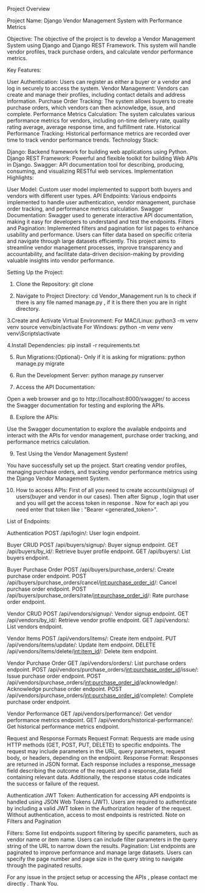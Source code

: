 Project Overview

Project Name: Django Vendor Management System with Performance Metrics

Objective:
The objective of the project is to develop a Vendor Management System using Django and Django REST Framework. This system will handle vendor profiles, track purchase orders, and calculate vendor performance metrics.

Key Features:

User Authentication: Users can register as either a buyer or a vendor and log in securely to access the system.
Vendor Management: Vendors can create and manage their profiles, including contact details and address information.
Purchase Order Tracking: The system allows buyers to create purchase orders, which vendors can then acknowledge, issue, and complete.
Performance Metrics Calculation: The system calculates various performance metrics for vendors, including on-time delivery rate, quality rating average, average response time, and fulfillment rate.
Historical Performance Tracking: Historical performance metrics are recorded over time to track vendor performance trends.
Technology Stack:

Django: Backend framework for building web applications using Python.
Django REST Framework: Powerful and flexible toolkit for building Web APIs in Django.
Swagger: API documentation tool for describing, producing, consuming, and visualizing RESTful web services.
Implementation Highlights:

User Model: Custom user model implemented to support both buyers and vendors with different user types.
API Endpoints: Various endpoints implemented to handle user authentication, vendor management, purchase order tracking, and performance metrics calculation.
Swagger Documentation: Swagger used to generate interactive API documentation, making it easy for developers to understand and test the endpoints.
Filters and Pagination: Implemented filters and pagination for list pages to enhance usability and performance. Users can filter data based on specific criteria and navigate through large datasets efficiently.
This project aims to streamline vendor management processes, improve transparency and accountability, and facilitate data-driven decision-making by providing valuable insights into vendor performance.



Setting Up the Project:

1. Clone the Repository:
git clone <repository-url>

2. Navigate to Project Directory:
cd Vendor_Management
run ls to check if there is any file named manage.py , if it is there then you are in right directory.

3.Create and Activate Virtual Environment:
For MAC/Linux:
python3 -m venv venv
source venv/bin/activate
For Windows:
python -m venv venv
venv\Scripts\activate

4.Install Dependencies:
pip install -r requirements.txt

5. Run Migrations:(Optional)- Only if it is asking for migrations:
python manage.py migrate

6. Run the Development Server:
python manage.py runserver

7. Access the API Documentation:

Open a web browser and go to http://localhost:8000/swagger/ to access the Swagger documentation for testing and exploring the APIs.

8. Explore the APIs:

Use the Swagger documentation to explore the available endpoints and interact with the APIs for vendor management, purchase order tracking, and performance metrics calculation.

9. Test Using the Vendor Management System!

You have successfully set up the project. Start creating vendor profiles, managing purchase orders, and tracking vendor performance metrics using the Django Vendor Management System.

10. How to access APIs:
First of all you need to create accounts(signup) of users(buyer and vendor in our cases). Then after Signup , login that user and you will get the access token in response . Now for each api you need enter that token like : "Bearer <generated_token>".

List of Endpoints:

Authentication
POST /api/login/: User login endpoint.

Buyer CRUD
POST /api/buyers/signup/: Buyer signup endpoint.
GET /api/buyers/by_id/: Retrieve buyer profile endpoint.
GET /api/buyers/: List buyers endpoint.

Buyer Purchase Order
POST /api/buyers/purchase_orders/: Create purchase order endpoint.
POST /api/buyers/purchase_orders/cancel/<int:purchase_order_id>/: Cancel purchase order endpoint.
POST /api/buyers/purchase_orders/rate/<int:purchase_order_id>/: Rate purchase order endpoint.

Vendor CRUD
POST /api/vendors/signup/: Vendor signup endpoint.
GET /api/vendors/by_id/: Retrieve vendor profile endpoint.
GET /api/vendors/: List vendors endpoint.

Vendor Items
POST /api/vendors/items/: Create item endpoint.
PUT /api/vendors/items/update/: Update item endpoint.
DELETE /api/vendors/items/delete/<int:item_id>/: Delete item endpoint.

Vendor Purchase Order
GET /api/vendors/orders/: List purchase orders endpoint.
POST /api/vendors/purchase_orders/<int:purchase_order_id>/issue/: Issue purchase order endpoint.
POST /api/vendors/purchase_orders/<int:purchase_order_id>/acknowledge/: Acknowledge purchase order endpoint.
POST /api/vendors/purchase_orders/<int:purchase_order_id>/complete/: Complete purchase order endpoint.

Vendor Performance
GET /api/vendors/performance/: Get vendor performance metrics endpoint.
GET /api/vendors/historical-performance/: Get historical performance metrics endpoint.

Request and Response Formats
Request Format: Requests are made using HTTP methods (GET, POST, PUT, DELETE) to specific endpoints. The request may include parameters in the URL, query parameters, request body, or headers, depending on the endpoint.
Response Format: Responses are returned in JSON format. Each response includes a response_message field describing the outcome of the request and a response_data field containing relevant data. Additionally, the response status code indicates the success or failure of the request.

Authentication
JWT Token: Authentication for accessing API endpoints is handled using JSON Web Tokens (JWT). Users are required to authenticate by including a valid JWT token in the Authorization header of the request. Without authentication, access to most endpoints is restricted.
Note on Filters and Pagination

Filters: Some list endpoints support filtering by specific parameters, such as vendor name or item name. Users can include filter parameters in the query string of the URL to narrow down the results.
Pagination: List endpoints are paginated to improve performance and manage large datasets. Users can specify the page number and page size in the query string to navigate through the paginated results.


For any issue in the project setup or accessing the APIs , please contact me directly .
Thank You.
